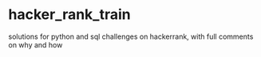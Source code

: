 # hacker_rank_train
 solutions for python and sql challenges on hackerrank, with full comments on why and how
